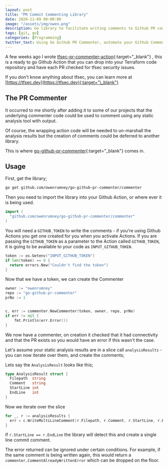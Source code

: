 ```yaml
---
layout: post
title: "PR Commit Commenting Library"
date: 2020-11-09 00:00:00
image: "/assets/img/owen.png"
description: Go library to facilitate writing comments to Github PR commits. Write single or multiline comments using the output of static analysis
tags: [git, go]
categories: [Programming]
twitter_text: Using Go Github PR Commenter, automate your Github Comments
---
```


A few weeks ago I wrote [tfsec-pr-commenter-action](https://github.com/tfsec/tfsec-pr-commenter-action){:target="\_blank"} , this is a ready to go Github Action that you can drop into your Terraform code repository and have each PR checked for tfsec security issues.

If you don't know anything about tfsec, you can learn more at [https://tfsec.dev](https://tfsec.dev){:target="\_blank"}

## The PR Commenter

It occurred to me shortly after adding it to some of our projects that the underlying commenter code could be used to comment using any static analysis tool with output.

Of course, the wrapping action code will be needed to un-marshall the analysis results but the creation of comments could be deferred to another library.

This is where [go-github-pr-commenter](https://github.com/owenrumney/go-github-pr-commenter){:target="\_blank"} comes in.

## Usage

First, get the library;

```bash
go get github.com/owenrumney/go-github-pr-commenter/commenter
```

Then you need to import the library into your Github Action, or where ever it is being used.

```go
import (
  "github.com/owenrumney/go-github-pr-commenter/commenter"
)
```

You will need a `GITHUB_TOKEN` to write the comments - if you're using Github Actions you get one created for you when you activate Actions. If you are passing the `GITHUB_TOKEN` as a parameter to the Action called `GITHUB_TOKEN`, it is going to be available to your code as `INPUT_GITHUB_TOKEN`.

```go
token := os.Getenv("INPUT_GITHUB_TOKEN")
if len(token) == 0 {
  return errors.New("Couldn't find the token")
}
```

Now that we have a token, we can create the Commenter

```go
owner := "owenrumney"
repo := "go-github-pr-commenter"
prNo := 1


c, err := commenter.NewCommenter(token, owner, repo, prNo)
if err != nil {
    fmt.Println(err.Error())
}
```

We now have a commenter, on creation it checked that it had connectivity and that the PR exists so you would have an error if this wasn't the case.

Let's assume your static analysis results are in a slice call `analysisResults` - you can now iterate over them, and create the comments;

Lets say the `AnalysisResult` looks like this;

```go
type AnalysisResult struct {
  Filepath  string
  Comment   string
  StartLine int
  EndLine   int
}
```

Now we iterate over the slice

```go
for _, r := analysisResults {
  err = c.WriteMultiLineComment(r.Filepath, r.Comment, r.StartLine, r.EndLine)
}
```

If `r.StartLine == r.EndLine` the library will detect this and create a single line commit comment.

The error returned can be ignored under certain conditions. For example, if the same comment is being written again, this would return a `commenter.CommentAlreadyWrittenError` which can be dropped on the floor.
